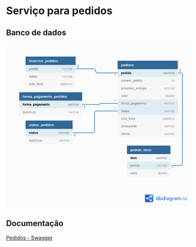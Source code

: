 # Serviço para pedidos
## Banco de dados
![Banco de dados](images/mer.png)

## Documentação
[Pedidos - Swagger](https://app.swaggerhub.com/apis-docs/FSD-Coopersystem/Pedidos/1.0.0#/)
